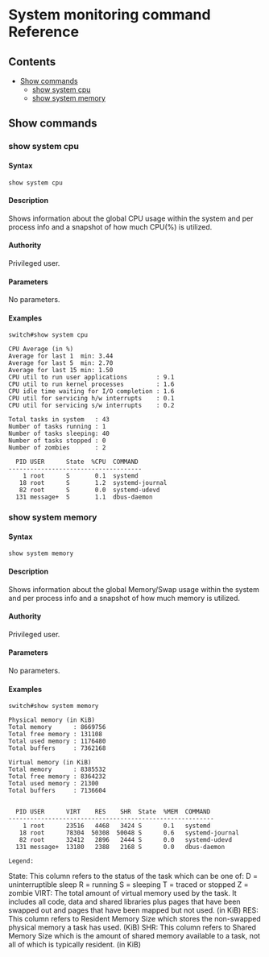 # System monitoring command Reference

## Contents
- [Show commands](#display-commands)
  - [show system cpu](#show-system-cpu)
  - [show system memory](#show-system-memory)

## Show commands

### show system cpu

#### Syntax
```
show system cpu
```

#### Description
Shows information about the global CPU usage within the system and
per process info and a snapshot of how much CPU(%) is utilized.

#### Authority
Privileged user.

#### Parameters
No parameters.

#### Examples
```
switch#show system cpu

CPU Average (in %)
Average for last 1  min: 3.44
Average for last 5  min: 2.70
Average for last 15 min: 1.50
CPU util to run user applications        : 9.1
CPU util to run kernel processes         : 1.6
CPU idle time waiting for I/O completion : 1.6
CPU util for servicing h/w interrupts    : 0.1
CPU util for servicing s/w interrupts    : 0.2

Total tasks in system   : 43
Number of tasks running : 1
Number of tasks sleeping: 40
Number of tasks stopped : 0
Number of zombies       : 2

  PID USER      State  %CPU  COMMAND
-------------------------------------
    1 root      S       0.1  systemd
   18 root      S       1.2  systemd-journal
   82 root      S       0.0  systemd-udevd
  131 message+  S       1.1  dbus-daemon
```

### show system memory

#### Syntax
```
show system memory
```

#### Description
Shows information about the global Memory/Swap usage within the system and
per process info and a snapshot of how much memory is utilized.

#### Authority
Privileged user.

#### Parameters
No parameters.

#### Examples
```
switch#show system memory

Physical memory (in KiB)
Total memory      : 8669756
Total free memory : 131108
Total used memory : 1176480
Total buffers     : 7362168

Virtual memory (in KiB)
Total memory      : 8385532
Total free memory : 8364232
Total used memory : 21300
Total buffers     : 7136604


  PID USER      VIRT    RES    SHR  State  %MEM  COMMAND
---------------------------------------------------------
    1 root      23516   4468   3424 S      0.1   systemd
   18 root      78304  50308  50048 S      0.6   systemd-journal
   82 root      32412   2896   2444 S      0.0   systemd-udevd
  131 message+  13180   2388   2168 S      0.0   dbus-daemon
```

```
Legend:
```
State: This column refers to the status of the task which can be one of:
       D = uninterruptible sleep
       R = running
       S = sleeping
       T = traced or stopped
       Z = zombie
VIRT: The  total  amount  of  virtual memory used by the task.  It includes all code, data and
      shared libraries plus pages that have been swapped out and pages that have  been  mapped
      but not used. (in KiB)
RES: This column refers to Resident Memory Size which stores the non-swapped physical memory a task has used. (KiB)
SHR: This column refers to Shared Memory Size which is the amount of shared memory available to a task, not all of which is typically resident. (in KiB)
```
